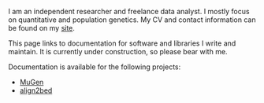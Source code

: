 I am an independent researcher and freelance data analyst. I mostly focus on quantitative and population genetics. My CV and contact information can be found on my [site](https://www.bayesicresearch.org/people/).

This page links to documentation for software and libraries I write and maintain. It is currently under construction, so please bear with me.

Documentation is available for the following projects:

 - [MuGen](/MuGen)
 - [align2bed](/align2bed)
 



